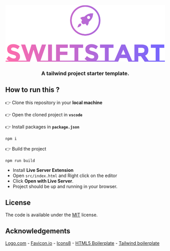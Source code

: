 [![swiftstart](./src/assets/logo/logo-no-bg.png)](https://dub.sh/swiftstart)

<h3 align="center">A tailwind project starter template.</h3>

## How to run this ?

👉 Clone this repository in your **local machine**

👉 Open the cloned project in **`vscode`**

👉 Install packages in **`package.json`**

```bash
npm i
```

👉 Build the project

```bash
npm run build
```

- Install **Live Server Extension**
- Open `src/index.html` and Right click on the editor
- Click **Open with Live Server**.
- Project should be up and running in your browser.

## License

The code is available under the [MIT](./LICENSE) license.

## Acknowledgements

[Logo.com](https://logo.com/) - [Favicon.io](https://favicon.io/) - [Icons8](https://icons8.com/) - [HTML5 Boilerplate](https://html5boilerplate.com/) - [Tailwind boilerplate](https://github.com/learnwithsumit/tailwind-playlist/tree/lesson-2)
